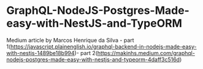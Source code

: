 # GraphQL-NodeJS-Postgres-Made-easy-with-NestJS-and-TypeORM
Medium article by Marcos Henrique da Silva - part 1(https://javascript.plainenglish.io/graphql-backend-in-nodejs-made-easy-with-nestjs-1489be18b994)- part 2(https://makinhs.medium.com/graphql-nodejs-postgres-made-easy-with-nestjs-and-typeorm-4daff3c516d)
